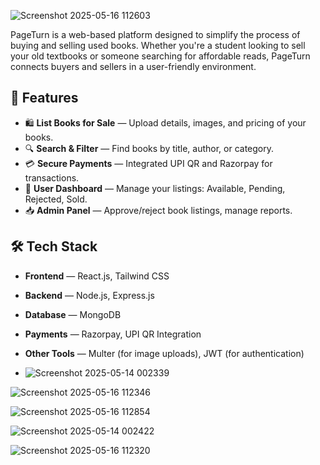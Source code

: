 ![Screenshot 2025-05-16 112603](https://github.com/user-attachments/assets/5ed5319e-3bfd-4a08-8fef-cd44cd9daf97)


PageTurn is a web-based platform designed to simplify the process of buying and selling used books. Whether you're a student looking to sell your old textbooks or someone searching for affordable reads, PageTurn connects buyers and sellers in a user-friendly environment.

## 🌟 Features

- 🛍️ **List Books for Sale** — Upload details, images, and pricing of your books.
- 🔍 **Search & Filter** — Find books by title, author, or category.
- 💳 **Secure Payments** — Integrated UPI QR and Razorpay for transactions.
- 👤 **User Dashboard** — Manage your listings: Available, Pending, Rejected, Sold.
- 📥 **Admin Panel** — Approve/reject book listings, manage reports.

## 🛠️ Tech Stack

- **Frontend** — React.js, Tailwind CSS
- **Backend** — Node.js, Express.js
- **Database** — MongoDB
- **Payments** — Razorpay, UPI QR Integration
- **Other Tools** — Multer (for image uploads), JWT (for authentication)
  
- ![Screenshot 2025-05-14 002339](https://github.com/user-attachments/assets/47d7cb54-3a9b-4144-b7ce-95f7578b2d90)

![Screenshot 2025-05-16 112346](https://github.com/user-attachments/assets/42dacf7b-95dc-4ec7-812a-179e403afe76)

![Screenshot 2025-05-16 112854](https://github.com/user-attachments/assets/f92dcd4c-e6d2-4d1a-a11c-9e0731853610)

![Screenshot 2025-05-14 002422](https://github.com/user-attachments/assets/af9384af-ff89-4697-8caf-cfc0251860de)

![Screenshot 2025-05-16 112320](https://github.com/user-attachments/assets/caa8a779-0ea3-491c-ab8d-1af9fd0e9c13)
